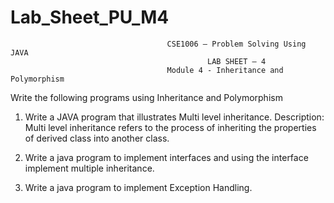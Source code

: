 # Lab_Sheet_PU_M4
 
                                       CSE1006 – Problem Solving Using JAVA   
                                                LAB SHEET – 4 
                                       Module 4 - Inheritance and Polymorphism     
                                       
Write the following programs using Inheritance and Polymorphism  

1. Write a JAVA program that illustrates Multi level inheritance.
Description:  
Multi level inheritance refers to the process of inheriting the properties of derived class into another class.


2. Write a java program to implement interfaces and using the interface implement multiple inheritance.
  
3. Write a java program to implement Exception Handling. 
